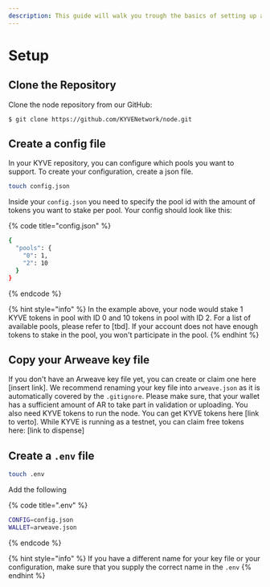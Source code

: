 ```yaml
---
description: This guide will walk you trough the basics of setting up a KYVE node
---
```


# Setup

## Clone the Repository

Clone the node repository from our GitHub:

```
$ git clone https://github.com/KYVENetwork/node.git
```

## Create a config file

In your KYVE repository, you can configure which pools you want to support. To create your configuration, create a json file.

```bash
touch config.json
```

Inside your `config.json` you need to specify the pool id with the amount of tokens you want to stake per pool. Your config should look like this:

{% code title="config.json" %}
```bash
{
  "pools": {
    "0": 1,
    "2": 10
  }
}
```
{% endcode %}

{% hint style="info" %}
In the example above, your node would stake 1 KYVE tokens in pool with ID 0 and 10 tokens in pool with ID 2. For a list of available pools, please refer to \[tbd\]. If your account does not have enough tokens to stake in the pool, you won't participate in the pool.
{% endhint %}

## Copy your Arweave key file

If you don't have an Arweave key file yet, you can create or claim one here \[insert link\]. We recommend renaming your key file into `arweave.json` as it is automatically covered by the `.gitignore`. Please make sure, that your wallet has a sufficient amount of AR to take part in validation or uploading. You also need KYVE tokens to run the node. You can get KYVE tokens here \[link to verto\]. While KYVE is running as a testnet, you can claim free tokens here: \[link to dispense\]

## Create a `.env` file

```bash
touch .env
```

Add the following

{% code title=".env" %}
```bash
CONFIG=config.json
WALLET=arweave.json
```
{% endcode %}

{% hint style="info" %}
If you have a different name for your key file or your configuration, make sure that you supply the correct name in the `.env`
{% endhint %}



